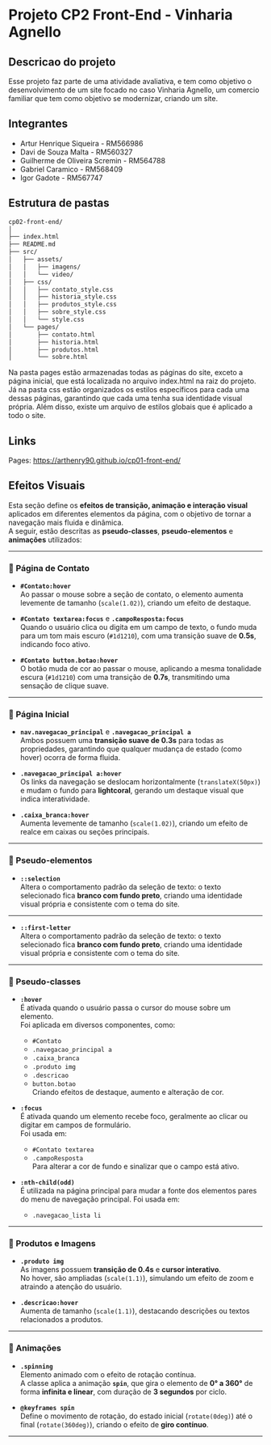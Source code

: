 # Projeto CP2 Front-End - Vinharia Agnello

## Descricao do projeto

Esse projeto faz parte de uma atividade avaliativa, e tem como objetivo o desenvolvimento de um site focado no caso Vinharia Agnello, um comercio familiar que tem como objetivo se modernizar, criando um site.

## Integrantes

- Artur Henrique Siqueira - RM566986
- Davi de Souza Malta - RM560327
- Guilherme de Oliveira Scremin - RM564788
- Gabriel Caramico - RM568409
- Igor Gadote - RM567747

## Estrutura de pastas

```bash
cp02-front-end/
│
├── index.html
├── README.md
├── src/
│   ├── assets/
│   │   ├── imagens/
│   │   └── video/
│   ├── css/
│   │   ├── contato_style.css
│   │   ├── historia_style.css
│   │   ├── produtos_style.css
│   │   ├── sobre_style.css
│   │   └── style.css
│   └── pages/ 
│       ├── contato.html
│       ├── historia.html
│       ├── produtos.html
│       └── sobre.html
```

Na pasta pages estão armazenadas todas as páginas do site, exceto a página inicial, que está localizada no arquivo index.html na raiz do projeto. Já na pasta css estão organizados os estilos específicos para cada uma dessas páginas, garantindo que cada uma tenha sua identidade visual própria. Além disso, existe um arquivo de estilos globais que é aplicado a todo o site.

## Links

Pages: https://arthenry90.github.io/cp01-front-end/

## Efeitos Visuais

Esta seção define os **efeitos de transição, animação e interação visual** aplicados em diferentes elementos da página, com o objetivo de tornar a navegação mais fluida e dinâmica.  
A seguir, estão descritas as **pseudo-classes**, **pseudo-elementos** e **animações** utilizados:

---

### 🔹 Página de Contato

- **`#Contato:hover`**  
  Ao passar o mouse sobre a seção de contato, o elemento aumenta levemente de tamanho (`scale(1.02)`), criando um efeito de destaque.

- **`#Contato textarea:focus`** e **`.campoResposta:focus`**  
  Quando o usuário clica ou digita em um campo de texto, o fundo muda para um tom mais escuro (`#1d1210`), com uma transição suave de **0.5s**, indicando foco ativo.

- **`#Contato button.botao:hover`**  
  O botão muda de cor ao passar o mouse, aplicando a mesma tonalidade escura (`#1d1210`) com uma transição de **0.7s**, transmitindo uma sensação de clique suave.

---

### 🔹 Página Inicial

- **`nav.navegacao_principal`** e **`.navegacao_principal a`**  
  Ambos possuem uma **transição suave de 0.3s** para todas as propriedades, garantindo que qualquer mudança de estado (como hover) ocorra de forma fluida.

- **`.navegacao_principal a:hover`**  
  Os links da navegação se deslocam horizontalmente (`translateX(50px)`) e mudam o fundo para **lightcoral**, gerando um destaque visual que indica interatividade.

- **`.caixa_branca:hover`**  
  Aumenta levemente de tamanho (`scale(1.02)`), criando um efeito de realce em caixas ou seções principais.

---

### 🔹 Pseudo-elementos

- **`::selection`**  
  Altera o comportamento padrão da seleção de texto: o texto selecionado fica **branco com fundo preto**, criando uma identidade visual própria e consistente com o tema do site.

---
- **`::first-letter`**  
  Altera o comportamento padrão da seleção de texto: o texto selecionado fica **branco com fundo preto**, criando uma identidade visual própria e consistente com o tema do site.

---

### 🔹 Pseudo-classes

- **`:hover`**  
  É ativada quando o usuário passa o cursor do mouse sobre um elemento.  
  Foi aplicada em diversos componentes, como:
  - `#Contato`
  - `.navegacao_principal a`
  - `.caixa_branca`
  - `.produto img`
  - `.descricao`
  - `button.botao`  
  Criando efeitos de destaque, aumento e alteração de cor.

- **`:focus`**  
  É ativada quando um elemento recebe foco, geralmente ao clicar ou digitar em campos de formulário.  
  Foi usada em:
  - `#Contato textarea`
  - `.campoResposta`  
  Para alterar a cor de fundo e sinalizar que o campo está ativo.

- **`:nth-child(odd)`**  
  É utilizada na página principal para mudar a fonte dos elementos pares do menu de navegação principal.
  Foi usada em:
  - `.navegacao_lista li`

---

### 🔹 Produtos e Imagens

- **`.produto img`**  
  As imagens possuem **transição de 0.4s** e **cursor interativo**.  
  No hover, são ampliadas (`scale(1.1)`), simulando um efeito de zoom e atraindo a atenção do usuário.

- **`.descricao:hover`**  
  Aumenta de tamanho (`scale(1.1)`), destacando descrições ou textos relacionados a produtos.

---

### 🔹 Animações

- **`.spinning`**  
  Elemento animado com o efeito de rotação contínua.  
  A classe aplica a animação **`spin`**, que gira o elemento de **0° a 360°** de forma **infinita e linear**, com duração de **3 segundos** por ciclo.

- **`@keyframes spin`**  
  Define o movimento de rotação, do estado inicial (`rotate(0deg)`) até o final (`rotate(360deg)`), criando o efeito de **giro contínuo**.

---